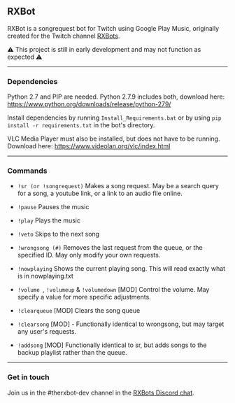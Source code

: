 ## RXBot

RXBot is a songrequest bot for Twitch using Google Play Music, originally created for the Twitch channel [RXBots](https://www.twitch.tv/rxbots).

⚠️ This project is still in early development and may not function as expected ⚠️

-----

### Dependencies

Python 2.7 and PIP are needed. Python 2.7.9 includes both, download here: https://www.python.org/downloads/release/python-279/

Install dependencies by running `Install_Requirements.bat` or by using  `pip install -r requirements.txt` in the bot's directory.

VLC Media Player must also be installed, but does not have to be running. Download here: https://www.videolan.org/vlc/index.html

-----

### Commands

- `!sr (or !songrequest)` Makes a song request. May be a search query for a song, a youtube link, or a link to an audio file online.

- `!pause` Pauses the music

- `!play` Plays the music

- `!veto` Skips to the next song

- `!wrongsong (#)` Removes the last request from the queue, or the specified ID. May only modify your own requests.

- `!nowplaying` Shows the current playing song. This will read exactly what is in nowplaying.txt

- `!volume `, `!volumeup` & `!volumedown` [MOD] Control the volume. May specify a value for more specific adjustments.

- `!clearqueue` [MOD] Clears the song queue

- `!clearsong` [MOD] - Functionally identical to wrongsong, but may target any user's requests.

- `!addsong` [MOD] Functionally identical to sr, but adds songs to the backup playlist rather than the queue.
-----

### Get in touch

Join us in the #therxbot-dev channel in the [RXBots Discord chat](https://discord.gg/3gagd4Y).
